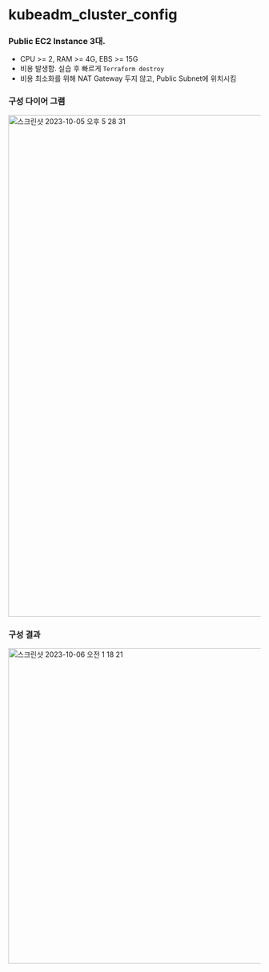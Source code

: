 # kubeadm_cluster_config

### Public EC2 Instance 3대.
* CPU >= 2, RAM >= 4G, EBS >= 15G
* 비용 발생함. 실습 후 빠르게 ```Terraform destroy```
* 비용 최소화를 위해 NAT Gateway 두지 않고, Public Subnet에 위치시킴


### 구성 다이어 그램
<img width="1003" alt="스크린샷 2023-10-05 오후 5 28 31" src="https://github.com/heungbot/kubeadm_cluster_config/assets/97264115/d2ea4f51-af4d-470c-9520-7784e1429a92">



### 구성 결과
<img width="631" alt="스크린샷 2023-10-06 오전 1 18 21" src="https://github.com/heungbot/kubeadm_cluster_config/assets/97264115/0989f3fb-e37f-4705-8c1f-0d8379bdd7d5">




